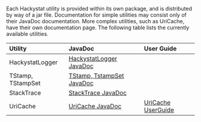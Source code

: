 Each Hackystat utility is provided within its own package, and is distributed by way of a jar file.  Documentation for simple utilities may consist only of their JavaDoc documentation. More complex utilities, such as UriCache, have their own documentation page. The following table lists the currently available utilities.

| **Utility** | **JavaDoc**  | **User Guide** |
|:------------|:-------------|:---------------|
| HackystatLogger | [HackystatLogger JavaDoc](http://hackystat-utilities.googlecode.com/svn/trunk/javadoc/org/hackystat/utilities/logger/package-summary.html) |  |
| TStamp, TStampSet | [TStamp, TstampSet JavaDoc](http://hackystat-utilities.googlecode.com/svn/trunk/javadoc/org/hackystat/utilities/tstamp/package-summary.html) |  |
| StackTrace | [StackTrace JavaDoc](http://hackystat-utilities.googlecode.com/svn/trunk/javadoc/org/hackystat/utilities/stacktrace/package-summary.html) |  |
| UriCache | [UriCache JavaDoc](http://hackystat-utilities.googlecode.com/svn/trunk/javadoc/org/hackystat/utilities/uricache/package-summary.html) | [UriCache UserGuide](http://code.google.com/p/hackystat-utilities/wiki/UriCache) |

